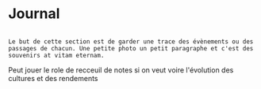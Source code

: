# Journal

```{note}

Le but de cette section est de garder une trace des évènements ou des passages de chacun. Une petite photo un petit paragraphe et c'est des souvenirs at vitam eternam.

```



Peut jouer le role de recceuil de notes si on veut voire l'évolution des cultures et des rendements
